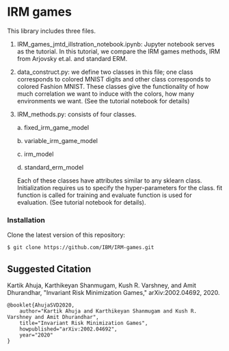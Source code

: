 # IRM games

This library includes three files. 

1. IRM_games_jmtd_illstration_notebook.ipynb: Jupyter notebook serves as the tutorial. In this tutorial, we compare the IRM games methods, IRM from Arjovsky et.al. and standard ERM. 


2. data_construct.py: we define two classes in this file; one class corresponds to colored MNIST digits and other class corresponds to colored Fashion MNIST. These classes give the functionality of how much correlation we want to induce with the colors, how many environments we want. (See the tutorial notebook for details)


3. IRM_methods.py: consists of four classes. 


    a. fixed_irm_game_model
    
    b. variable_irm_game_model
    
    c. irm_model
    
    d. standard_erm_model

    Each of these classes have attributes similar to any sklearn class. Initialization requires us to specify the hyper-parameters for the class. fit function is called for training and evaluate function is used for evaluation. (See tutorial notebook for details).

### Installation

Clone the latest version of this repository:

```bash
$ git clone https://github.com/IBM/IRM-games.git
```

## Suggested Citation

Kartik Ahuja, Karthikeyan Shanmugam, Kush R. Varshney, and Amit Dhurandhar, "Invariant Risk Minimization Games," arXiv:2002.04692, 2020.

    @booklet{AhujaSVD2020,
        author="Kartik Ahuja and Karthikeyan Shanmugam and Kush R. Varshney and Amit Dhurandhar",
        title="Invariant Risk Minimization Games",
        howpublished="arXiv:2002.04692",
        year="2020"
    }

